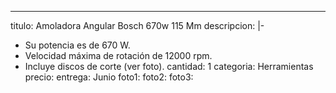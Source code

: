 ---
titulo: Amoladora Angular Bosch 670w 115 Mm
descripcion: |-
  - Su potencia es de 670 W.
  - Velocidad máxima de rotación de 12000 rpm.
  - Incluye discos de corte (ver foto).
cantidad: 1
categoria: Herramientas
precio: 
entrega: Junio
foto1: 
foto2: 
foto3: 
